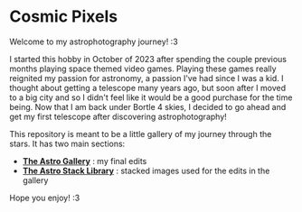 # Cosmic Pixels

Welcome to my astrophotography journey! :3

I started this hobby in October of 2023 after spending the couple previous months playing space themed video games. Playing these games really reignited my passion for astronomy, a passion I've had since I was a kid. I thought about getting a telescope many years ago, but soon after I moved to a big city and so I didn't feel like it would be a good purchase for the time being. Now that I am back under Bortle 4 skies, I decided to go ahead and get my first telescope after discovering astrophotography!

This repository is meant to be a little gallery of my journey through the stars. It has two main sections:

- [**The Astro Gallery**](./Gallery/Astrogallery.md) : my final edits
- [**The Astro Stack Library**](./Workshop/Astrostack.md) : stacked images used for the edits in the gallery

Hope you enjoy! :3